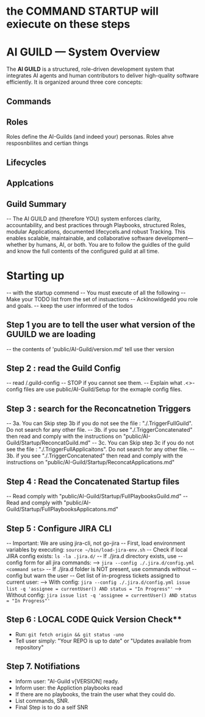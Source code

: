 # the COMMAND STARTUP will exiecute on these steps

# AI GUILD — System Overview

The **AI GUILD** is a structured, role-driven development system that integrates AI agents and human contributors to deliver high-quality software efficiently. It is organized around three core concepts:

## Commands

## Roles
Roles define the AI-Guilds (and indeed your) personas. Roles ahve resposnbilites and certian things 

## Lifecycles

## Applcations
 
## Guild Summary
-- The AI GUILD and (therefore YOU) system enforces clarity, accountability, and best practices through Playbooks, structured Roles, modular Applications, documented lifecycels.and robust Tracking. This enables scalable, maintainable, and collaborative software development—whether by humans, AI, or both.  You are to follow the guidles of the guild and know the full contents of the configured guild at all time. 

# Starting up
-- with the startup commend 
-- You must execute of all the following 
-- Make your TODO list from the set of instuactions
-- Acklnowldgedd you role and goals.
-- keep the user informred of the todos 

## Step 1  you are to tell the user what version of the GUUILD we are loading
-- the contents of 'public/AI-Guild/version.md' tell use ther version

## Step 2 : read the Guild Config
-- read /.guild-config
-- STOP if you cannot see them.
-- Explain what .<>-config files are use public/AI-Guild/Setup for the exmaple config files.

## Step 3 : search for the Reconcatnetion Triggers
-- 3a. You can Skip step 3b if you do not see the file : "./.TriggerFullGuild".  Do not search for any other file.
-- 3b. if you see "./.TriggerConcatenated" then read and comply with the instructions on "public/AI-Guild/Startup/ReconcatGuild.md"
-- 3c. You can Skip step 3c if you do not see the file : "./.TriggerFullApplicaitons".  Do not search for any other file.
-- 3b. if you see "./.TriggerConcatenated" then read and comply with the instructions on "public/AI-Guild/Startup/ReconcatApplications.md"

## Step 4 : Read the Concatenated Startup files
-- Read comply with "public/AI-Guild/Startup/FullPlaybooksGuild.md"
-- Read and comply with "public/AI-Guild/Startup/FullPlaybooksApplicatons.md"


## Step 5 : Configure JIRA CLI
-- Important: We are using jira-cli, not go-jira
-- First, load environment variables by executing: `source ~/bin/load-jira-env.sh`
-- Check if local JIRA config exists: `ls -la .jira.d/`
-- If ./jira.d directory exists, use --config form for all jira commands:
--> `jira --config ./.jira.d/config.yml <command sets>`
-- If ./jira.d folder is NOT present, use commands without --config but warn the user
-- Get list of in-progress tickets assigned to current user:
--> With config: `jira --config ./.jira.d/config.yml issue list -q 'assignee = currentUser() AND status = "In Progress"'`
--> Without config: `jira issue list -q 'assignee = currentUser() AND status = "In Progress"'`


## Step 6 : LOCAL CODE Quick Version Check**
- Run: `git fetch origin && git status -uno`
- Tell user simply: "Your REPO is up to date" or "Updates available from repository"

## Step 7. Notifiations
- Inform user: "AI-Guild v[VERSION] ready.
- Inform user: the Appliction playbooks read
- If there are no playbooks, the train the user what they could do.
- List commands,
 SNR.
 - Final Step is to do a self SNR